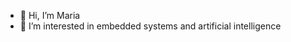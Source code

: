 - 👋 Hi, I’m Maria
- 👀 I’m interested in embedded systems and artificial intelligence


<!---
Caffeine-collab/Caffeine-collab is a ✨ special ✨ repository because its `README.md` (this file) appears on your GitHub profile.
You can click the Preview link to take a look at your changes.
--->
